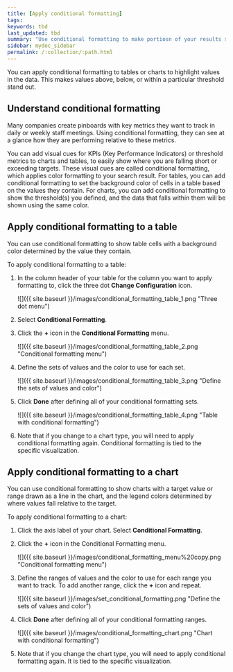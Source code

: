 ```yaml
---
title: [Apply conditional formatting]
tags:
keywords: tbd
last_updated: tbd
summary: "Use conditional formatting to make portiosn of your results stand  out"
sidebar: mydoc_sidebar
permalink: /:collection/:path.html
---
```


You can apply conditional formatting to tables or charts to highlight values in the data. This makes values above, below, or within a particular threshold stand out.

## Understand conditional formatting

Many companies create pinboards with key metrics they want to track in daily or weekly staff meetings. Using conditional formatting, they can see at a glance how they are performing relative to these metrics.

You can add visual cues for KPIs (Key Performance Indicators) or threshold metrics to charts and tables, to easily show where you are falling short or exceeding targets. These visual cues are called conditional formatting, which applies color formatting to your search result. For tables, you can add conditional formatting to set the background color of cells in a table based on the values they contain. For charts, you can add conditional formatting to show the threshold(s) you defined, and the data that falls within them will be shown using the same color.

## Apply conditional formatting to a table

You can use conditional formatting to show table cells with a background color determined by the value they contain.

To apply conditional formatting to a table:

1. In the column header of your table for the column you want to apply formatting to, click the three dot **Change Configuration** icon.

     ![]({{ site.baseurl }}/images/conditional_formatting_table_1.png "Three dot menu")

2. Select **Conditional Formatting**.
3. Click the **+** icon in the **Conditional Formatting** menu.

     ![]({{ site.baseurl }}/images/conditional_formatting_table_2.png "Conditional formatting menu")

4. Define the sets of values and the color to use for each set.

     ![]({{ site.baseurl }}/images/conditional_formatting_table_3.png "Define the sets of values and color")

5. Click **Done** after defining all of your conditional formatting sets.

     ![]({{ site.baseurl }}/images/conditional_formatting_table_4.png "Table with conditional formatting")

6. Note that if you change to a chart type, you will need to apply conditional formatting again. Conditional formatting is tied to the specific visualization.

## Apply conditional formatting to a chart

You can use conditional formatting to show charts with a target value or range drawn as a line in the chart, and the legend colors determined by where values fall relative to the target.

To apply conditional formatting to a chart:

1. Click the axis label of your chart. Select **Conditional Formatting**.
2. Click the **+** icon in the Conditional Formatting menu.

     ![]({{ site.baseurl }}/images/conditional_formatting_menu%20copy.png "Conditional formatting menu")

3. Define the ranges of values and the color to use for each range you want to track. To add another range, click the **+** icon and repeat.

     ![]({{ site.baseurl }}/images/set_conditional_formatting.png "Define the sets of values and color")

4. Click **Done** after defining all of your conditional formatting ranges.

     ![]({{ site.baseurl }}/images/conditional_formatting_chart.png "Chart with conditional formatting")

5. Note that if you change the chart type, you will need to apply conditional formatting again. It is tied to the specific visualization.
